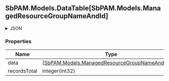 
<h2 id="tocS_SbPAM.Models.DataTable[SbPAM.Models.ManagedResourceGroupNameAndId]">SbPAM.Models.DataTable[SbPAM.Models.ManagedResourceGroupNameAndId]</h2>

<a id="schemasbpam.models.datatable[sbpam.models.managedresourcegroupnameandid]"></a>
<a id="schema_SbPAM.Models.DataTable[SbPAM.Models.ManagedResourceGroupNameAndId]"></a>
<a id="tocSsbpam.models.datatable[sbpam.models.managedresourcegroupnameandid]"></a>
<a id="tocssbpam.models.datatable[sbpam.models.managedresourcegroupnameandid]"></a>

<details><summary>JSON</summary>


```json
{
  "data": [
    {
      "id": "497f6eca-6276-4993-bfeb-53cbbbba6f08",
      "name": "string",
      "platformId": "32a6e381-64f4-4911-86b6-3bf681b64d23",
      "basePlatformId": "01dea6be-a8fe-4b3c-9c51-3efd6a2732fb"
    }
  ],
  "recordsTotal": 0
}

```


</details>

### Properties

|Name|Type|Required|Restrictions|Description|
|---|---|---|---|---|
|data|[[SbPAM.Models.ManagedResourceGroupNameAndId](../Models/sbpam.models.managedresourcegroupnameandid.md)]¦null|false|none|none|
|recordsTotal|integer(int32)|false|none|none|


